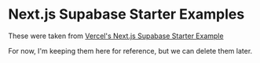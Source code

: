 # Next.js Supabase Starter Examples

These were taken from [Vercel's Next.js Supabase Starter Example](<https://github.com/vercel/next.js/tree/canary/examples/with-supabase>)

For now, I'm keeping them here for reference, but we can delete them later.

